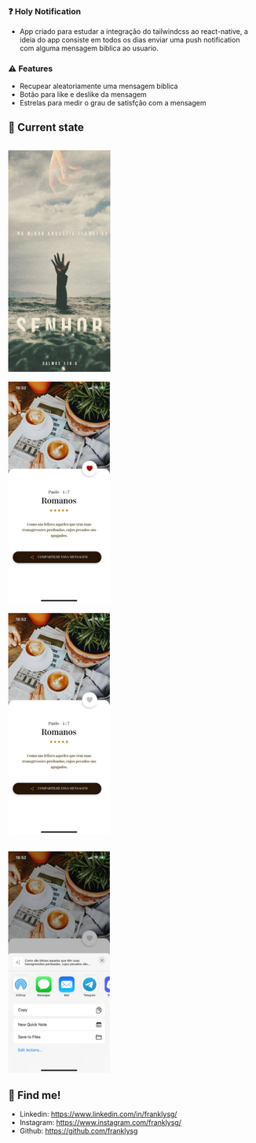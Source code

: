 ### ❓ Holy Notification

- App criado para estudar a integração do tailwindcss ao react-native, a ideia do app consiste em todos os dias enviar uma push notification com alguma mensagem biblica ao usuario.

### ⚠️ Features

- Recupear aleatoriamente uma mensagem biblica
- Botão para like e deslike da mensagem
- Estrelas para medir o grau de satisfção com a mensagem

## 📱 Current state

<p align="left">
<code>
<img src="assets/readme/04.png" height="450px">
</code>
<code>
<img src="assets/readme/01.jpeg" height="450px">
</code>
<code>
<img src="assets/readme/02.jpeg" height="450px">
</code>
</p>
<p align="left">
<code>
<img src="assets/readme/03.jpeg" height="450px">
</code></p>

## 📌 Find me!

- Linkedin: https://www.linkedin.com/in/franklysg/
- Instagram: https://www.instagram.com/franklysg/
- Github: https://github.com/franklysg
